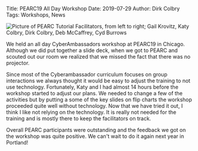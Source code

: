 Title: PEARC19 All Day Workshop
Date: 2019-07-29
Author: Dirk Colbry
Tags: Workshops, News

![Picture of PEARC Tutorial Facilitators, from left to right; Gail Krovitz, Katy Colbry, Dirk Colbry, Deb McCaffrey, Cyd Burrows](http://colbrydi.github.io/cyberambassadors/images/20190729_PEARC_Tutorial.jpg)

We held an all day CyberAmbassadors workshop at PEARC19 in Chicago.  Although we did put together a slide deck, when we got to PEARC and scouted out our room we realized that we missed the fact that there was no projector.

Since most of the Cyberambassador curriculum focuses on group interactions we always thought it would be easy to adjust the training to not use technology.   Fortunately, Katy and I had almost 14 hours before the workshop started to adjust our plans. We needed to change a few of the activities but by putting a some of the key slides on flip charts the workshop proceeded quite well without technology.  Now that we have tried it out, I think I like not relying on the technology. It is really not needed for the training and is mostly there to keep the facilitators on track.  

Overall PEARC participants were outstanding and the feedback we got on the workshop was quite positive.  We can't wait to do it again next year in Portland!
